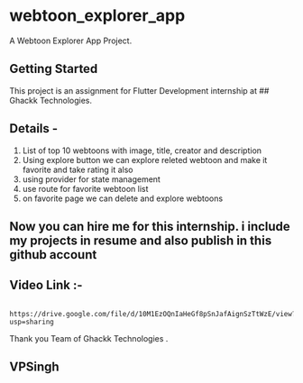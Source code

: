 # webtoon_explorer_app

A Webtoon Explorer App Project.

## Getting Started

This project is an assignment for Flutter Development internship at ## Ghackk Technologies.

## Details - 
1. List of top 10 webtoons with image, title, creator and description
2. Using explore button we can explore releted webtoon and make it favorite and take rating it also
3. using provider for state management 
4. use route for favorite webtoon list
5. on favorite page we can delete and explore webtoons

## Now you can hire me for this internship. i include my projects in resume and also publish in this github account
## Video Link :- 
                 https://drive.google.com/file/d/10M1EzOQnIaHeGf8pSnJafAignSzTtWzE/view?usp=sharing  

Thank you Team of Ghackk Technologies . 

## VPSingh